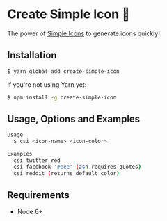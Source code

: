 # Create Simple Icon 🎨

The power of [Simple Icons](https://simpleicons.org) to generate icons quickly!

## Installation

```bash
$ yarn global add create-simple-icon
```

If you're not using Yarn yet:

```bash
$ npm install -g create-simple-icon
```

## Usage, Options and Examples

```bash
Usage
  $ csi <icon-name> <icon-color>

Examples
  csi twitter red
  csi facebook '#eee' (zsh requires quotes)
  csi reddit (returns default color)
```

## Requirements
- Node 6+
